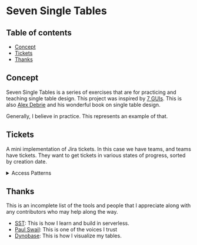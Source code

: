 # Seven Single Tables

## Table of contents

- [Concept](#concept)
- [Tickets](#ticekts)
- [Thanks](#thanks)

## Concept

Seven Single Tables is a series of exercises that are for practicing and teaching single table design. This project was inspired by [7 GUIs](https://eugenkiss.github.io/7guis/). This is also [Alex Debrie](https://www.alexdebrie.com/) and his wonderful book on single table design.

Generally, I believe in practice. This represents an example of that.

## Tickets

A mini implementation of Jira tickets. In this case we have teams, and teams have tickets. They want to get tickets in various states of progress, sorted by creation date.

<details>
  <summary>Access Patterns</summary>

Ticket attributes:
- team: string; // name of team
- status: enum; // staus of ticket
- createdAt: date;
- description: string;

Access Patterns:
- Create a ticket for a team (default to pending)
- Mark a teams ticket complete/blocked/pending/in-progress
- Get all of a teams pending tickets, sorted by creation time
- Get all of a teams blocked tickets, sorted by creation time

### Detailed Explanation

This task goal is to learn the concept of heirarchical search and a compound sort key

</details>


## Thanks

This is an incomplete list of the tools and people that I appreciate along with any contributors who may help along the way.

- [SST](https://sst.dev/): This is how I learn and build in serverless.
- [Paul Swail](https://serverlessfirst.com/): This is one of the voices I trust
- [Dynobase](https://dynobase.dev/): This is how I visualize my tables.
